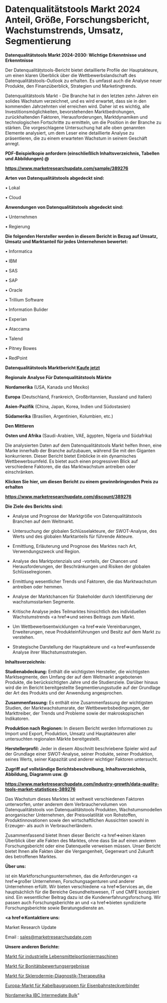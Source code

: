 # Datenqualitätstools Markt 2024 Anteil, Größe, Forschungsbericht, Wachstumstrends, Umsatz, Segmentierung

<strong>Datenqualitätstools Markt 2024-2030: Wichtige Erkenntnisse und Erkenntnisse</strong>

Der Datenqualitätstools-Bericht bietet detaillierte Profile der Hauptakteure, um einen klaren Überblick über die Wettbewerbslandschaft des Datenqualitätstools-Outlook zu erhalten. Es umfasst auch die Analyse neuer Produkte, den Finanzüberblick, Strategien und Marketingtrends.

Datenqualitätstools Markt - Die Branche hat in den letzten zehn Jahren ein solides Wachstum verzeichnet, und es wird erwartet, dass sie in den kommenden Jahrzehnten viel erreichen wird. Daher ist es wichtig, alle Investitionsmöglichkeiten, bevorstehenden Marktbedrohungen, zurückhaltenden Faktoren, Herausforderungen, Marktdynamiken und technologischen Fortschritte zu ermitteln, um die Position in der Branche zu stärken. Die vorgeschlagene Untersuchung hat alle oben genannten Elemente analysiert, um dem Leser eine detaillierte Analyse zu präsentieren, die zu einem erwarteten Wachstum in seinem Geschäft anregt.



<strong><b>PDF-Beispielkopie anfordern (einschließlich Inhaltsverzeichnis, Tabellen und Abbildungen) @ </b></strong>

<strong><a href=https://www.marketresearchupdate.com/sample/389276>

<strong>https://www.marketresearchupdate.com/sample/389276</u></a></strong></strong>



<strong>Arten von Datenqualitätstools abgedeckt sind:</strong>

• Lokal

• Cloud



<strong>Anwendungen von Datenqualitätstools abgedeckt sind:</strong>

• Unternehmen

• Regierung



<strong>Die folgenden Hersteller werden in diesem Bericht in Bezug auf Umsatz, Umsatz und Marktanteil für jedes Unternehmen bewertet:</strong>

• Informatica

• IBM

• SAS

• SAP

• Oracle

• Trillium Software

• Information Bulider

• Experian

• Ataccama

• Talend

• Pitney Bowes

• RedPoint



<strong>Datenqualitätstools Marktbericht <a href=https://www.marketresearchupdate.com/buynow/389276>Kaufe jetzt</a></strong>



<strong>Regionale Analyse Für Datenqualitätstools Märkte</strong>



<strong>Nordamerika</strong> (USA, Kanada und Mexiko)



<strong>Europa</strong> (Deutschland, Frankreich, Großbritannien, Russland und Italien)



<strong>Asien-Pazifik</strong> (China, Japan, Korea, Indien und Südostasien)



<strong>Südamerika</strong> (Brasilien, Argentinien, Kolumbien, etc.)



<strong>Den Mittleren</strong> 

<strong>Osten und Afrika</strong> (Saudi-Arabien, VAE, ägypten, Nigeria und Südafrika)

Die analysierten Daten auf dem Datenqualitätstools Markt helfen Ihnen, eine Marke innerhalb der Branche aufzubauen, während Sie mit den Giganten konkurrieren. Dieser Bericht bietet Einblicke in ein dynamisches Wettbewerbsumfeld. Es bietet auch einen progressiven Blick auf verschiedene Faktoren, die das Marktwachstum antreiben oder einschränken.



<strong>Klicken Sie hier, um diesen Bericht zu einem gewinnbringenden Preis zu erhalten
</strong>

<strong><a href=https://www.marketresearchupdate.com/discount/389276>https://www.marketresearchupdate.com/discount/389276</b></u></strong></a>



<strong>Die Ziele des Berichts sind:</strong>

- Analyse und Prognose der Marktgröße von Datenqualitätstools Branchen auf dem Weltmarkt.

- Untersuchung der globalen Schlüsselakteure, der SWOT-Analyse, des Werts und des globalen Marktanteils für führende Akteure.

- Ermittlung, Erläuterung und Prognose des Marktes nach Art, Verwendungszweck und Region.

- Analyse des Marktpotenzials und -vorteils, der Chancen und Herausforderungen, der Beschränkungen und Risiken der globalen Schlüsselregionen.

- Ermittlung wesentlicher Trends und Faktoren, die das Marktwachstum antreiben oder hemmen.

- Analyse der Marktchancen für Stakeholder durch Identifizierung der wachstumsstarken Segmente.

- Kritische Analyse jedes Teilmarktes hinsichtlich des individuellen Wachstumstrends <a href=>und</a> seines Beitrags zum Markt.

- Um Wettbewerbsentwicklungen <a href=>wie</a> Vereinbarungen, Erweiterungen, neue Produkteinführungen und Besitz auf dem Markt zu verstehen.

- Strategische Darstellung der Hauptakteure und <a href=>umfas</a>sende Analyse ihrer Wachstumsstrategien.



<strong>Inhaltsverzeichnis:</strong>



<strong>Studienabdeckung:</strong> Enthält die wichtigsten Hersteller, die wichtigsten Marktsegmente, den Umfang der auf dem Weltmarkt angebotenen Produkte, die berücksichtigten Jahre und die Studienziele. Darüber hinaus wird die im Bericht bereitgestellte Segmentierungsstudie auf der Grundlage der Art des Produkts und der Anwendung angesprochen.



<strong>Zusammenfassung:</strong> Es enthält eine Zusammenfassung der wichtigsten Studien, der Marktwachstumsrate, der Wettbewerbsbedingungen, der Markttreiber, der Trends und Probleme sowie der makroskopischen Indikatoren.



<strong>Produktion nach Regionen:</strong> In diesem Bericht werden Informationen zu Import und Export, Produktion, Umsatz und Hauptakteuren aller untersuchten regionalen Märkte bereitgestellt.



<strong>Herstellerprofil:</strong> Jeder in diesem Abschnitt beschriebene Spieler wird auf der Grundlage einer SWOT-Analyse, seiner Produkte, seiner Produktion, seines Werts, seiner Kapazität und anderer wichtiger Faktoren untersucht.



<strong><b>Zugriff auf vollständige Berichtsbeschreibung, Inhaltsverzeichnis, Abbildung, Diagramm usw. @ </b></strong>

<strong><a href=https://www.marketresearchupdate.com/industry-growth/data-quality-tools-market-statistices-389276>https://www.marketresearchupdate.com/industry-growth/data-quality-tools-market-statistices-389276</a></strong>

Das Wachstum dieses Marktes ist weltweit verschiedenen Faktoren unterworfen, unter anderem dem Verbrauchervolumen von Datenqualitätstools von Datenqualitätstools Produkten, Wachstumsmodellen anorganischer Unternehmen, der Preisvolatilität von Rohstoffen, Produktinnovationen sowie den wirtschaftlichen Aussichten sowohl in Erzeuger- als auch in Verbraucherländern.

Zusammenfassend bietet Ihnen dieser Bericht <a href=>einen</a> klaren Überblick über alle Fakten des Marktes, ohne dass Sie auf einen anderen Forschungsbericht oder eine Datenquelle verweisen müssen. Unser Bericht bietet Ihnen alle Fakten über die Vergangenheit, Gegenwart und Zukunft des betroffenen Marktes.



<strong>Über uns:</strong>

 ist ein Marktforschungsunternehmen, das die Anforderungen <a href=>großer</a> Unternehmen, Forschungsagenturen und anderer Unternehmen erfüllt. Wir bieten verschiedene <a href=>Services</a> an, die hauptsächlich für die Bereiche Gesundheitswesen, IT und CMFE konzipiert sind. Ein wesentlicher Beitrag dazu ist die Kundenerfahrungsforschung. Wir passen auch Forschungsberichte an und <a href=>bieten</a> syndizierte Forschungsberichte sowie Beratungsdienste an.



<strong><a href=>Kontaktiere uns:</a></strong>

Market Research Update

Email : sales@marketresearchupdate.com



<strong>Unsere anderen Berichte:</strong>

<a href=https://www.linkedin.com/pulse/industrial-food-portioning-machinesa-market>Markt für industrielle Lebensmittelportioniermaschinen</a>

<a href=https://www.linkedin.com/pulse/credit-assessments-scores-market-outlooks-2023>Markt für Bonitätsbewertungsergebnisse</a>

<a href=https://www.linkedin.com/pulse/scleroderma-diagnostics-therapeutics-market-size-share>Markt für Sklerodermie-Diagnostik-Therapeutika</a>

<a href=https://www.linkedin.com/pulse/europe-railway-connectors-cable-assemblies-market>Europa-Markt für Kabelbaugruppen für Eisenbahnsteckverbinder</a>

<a href=https://www.linkedin.com/pulse/north-america-ibc-intermediate-bulk>Nordamerika IBC Intermediate Bulk</a>"
